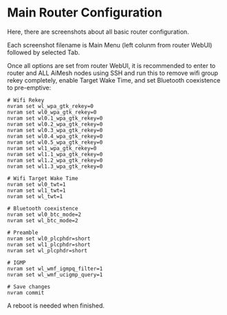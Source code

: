 # Main Router Configuration

Here, there are screenshots about all basic router configuration.

Each screenshot filename is Main Menu (left colunm from router WebUI) followed by selected Tab.

Once all options are set from router WebUI, it is recommended to enter to router and ALL AiMesh nodes using SSH 
and run this to remove wifi group rekey completely, enable Target Wake Time, and set Bluetooth coexistence to pre-emptive:

```shell
# Wifi Rekey
nvram set wl_wpa_gtk_rekey=0
nvram set wl0_wpa_gtk_rekey=0
nvram set wl0.1_wpa_gtk_rekey=0
nvram set wl0.2_wpa_gtk_rekey=0
nvram set wl0.3_wpa_gtk_rekey=0
nvram set wl0.4_wpa_gtk_rekey=0
nvram set wl0.5_wpa_gtk_rekey=0
nvram set wl1_wpa_gtk_rekey=0
nvram set wl1.1_wpa_gtk_rekey=0
nvram set wl1.2_wpa_gtk_rekey=0
nvram set wl1.3_wpa_gtk_rekey=0

# Wifi Target Wake Time
nvram set wl0_twt=1
nvram set wl1_twt=1
nvram set wl_twt=1

# Bluetooth coexistence 
nvram set wl0_btc_mode=2
nvram set wl_btc_mode=2

# Preamble
nvram set wl0_plcphdr=short
nvram set wl1_plcphdr=short
nvram set wl_plcphdr=short

# IGMP
nvram set wl_wmf_igmpq_filter=1
nvram set wl_wmf_ucigmp_query=1

# Save changes
nvram commit
```

A reboot is needed when finished.


